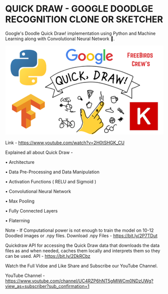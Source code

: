 # QUICK DRAW - GOOGLE DOODLGE RECOGNITION CLONE OR SKETCHER

Google's Doodle Quick Draw! implementation using Python and Machine Learning along with Convolutional Neural Network 🛑.

![Screenshot](Freebirds_Crew.png)

Link - https://www.youtube.com/watch?v=2H0tSHGK_CU

Explained all about Quick Draw -

• Architecture

• Data Pre-Processing and Data Manipulation

• Activation Functions ( RELU and Sigmoid )

• Convolutional Neural Network

• Max Pooling

• Fully Connected Layers

• Flaterning

Note - If Computational power is not enough to train the model on 10-12 Doodled images or .npy files.
Download .npy Files - https://bit.ly/2P7TDut

Quickdraw API for accessing the Quick Draw data that downloads the data files as and when needed, caches them locally and interprets them so they can be used.
API - https://bit.ly/2DkRCbz

Watch the Full Vidoe and Like Share and Subscribe our YouTube Channel.

YouTube Channel - https://www.youtube.com/channel/UC4RZP6hNT5gMlWCm0NDzUWg?view_as=subscriber?sub_confirmation=1
